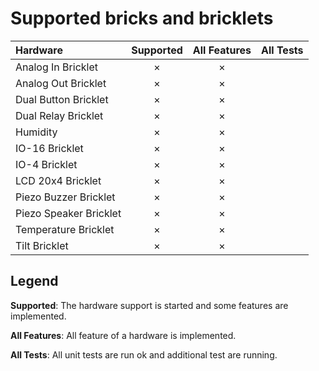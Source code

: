 # Supported bricks and bricklets

Hardware               | Supported | All Features | All Tests
:--------------------- | :-------: | :----------: | :-------:
Analog In Bricklet     |  ×        |  ×           |  
Analog Out Bricklet    |  ×        |  ×           |
Dual Button Bricklet   |  ×        |  ×           |
Dual Relay Bricklet    |  ×        |  ×           |
Humidity               |  ×        |  ×           |
IO-16 Bricklet         |  ×        |  ×           |
IO-4 Bricklet          |  ×        |  ×           |
LCD 20x4 Bricklet      |  ×        |  ×           |
Piezo Buzzer Bricklet  |  ×        |  ×           |
Piezo Speaker Bricklet |  ×        |  ×           |
Temperature Bricklet   |  ×        |  ×           |
Tilt Bricklet          |  ×        |  ×           |


## Legend

**Supported**: The hardware support is started and some features are implemented.

**All Features**: All feature of a hardware is implemented.

**All Tests**: All unit tests are run ok and additional test are running.

